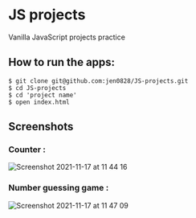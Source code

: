 # JS projects

Vanilla JavaScript projects practice

## How to run the apps:
```
$ git clone git@github.com:jen0828/JS-projects.git
$ cd JS-projects
$ cd 'project name'
$ open index.html
```
## Screenshots

### Counter :
![Screenshot 2021-11-17 at 11 44 16](https://user-images.githubusercontent.com/79845719/142196719-3f0217b2-ae5b-4af7-8f1d-296645133477.png)

### Number guessing game :
![Screenshot 2021-11-17 at 11 47 09](https://user-images.githubusercontent.com/79845719/142196802-320daf85-9946-4d21-9707-c2b7fbb63495.png)


